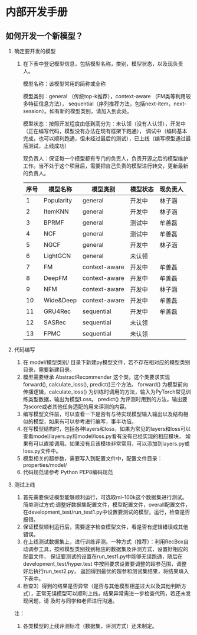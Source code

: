 # 内部开发手册

## 如何开发一个新模型？

1. 确定要开发的模型
    1) 在下表中登记模型信息，包括模型名称，类别，模型状态，以及现负责人。
       
       模型名称：该模型常用的简称或全称
       
       模型类别：general （传统top-k推荐），context-aware （FM类等利用较多特征信息方法），
       sequential（序列推荐方法，包括next-item，next-session）。如有新的模型类别，请加入到此处。

       模型状态：按照开发程度由低到高分为：未认领（没有人认领），开发中（正在编写代码，模型没有办法在现有框架下跑通），
       调试中（编码基本完成，也可以顺利跑通，但未经过最后的测试），已上线（编写模型通过最后测试，上线成功）

       现负责人：保证每一个模型都有专门的负责人，负责开源之后的模型维护工作。当不处于这个项目后，需要把自己负责的模型进行转交，更新最新的负责人。

        |  序号  | 模型名称 | 模型类别 | 模型状态 | 现负责人 |
        |  ---- | ----  | ----  | ----  | ----  |
        | 1  | Popularity | general | 开发中 | 林子涵 |
        | 2  | ItemKNN | general | 开发中 | 林子涵 |
        | 3  | BPRMF | general | 测试中 | 牟善磊 |
        | 4  | NCF | general | 测试中 | 牟善磊 |
        | 5  | NGCF | general | 开发中 | 林子涵 |
        | 6  | LightGCN | general | 未认领 |  |
        | 7  | FM | context-aware | 开发中 | 牟善磊 |
        | 8  | DeepFM | context-aware | 开发中 | 牟善磊 |
        | 9  | NFM | context-aware | 开发中 | 林子涵 |
        | 10 | Wide&Deep | context-aware | 开发中 | 牟善磊 |
        | 11 | GRU4Rec | sequential | 开发中 | 牟善磊 |
        | 12 | SASRec | sequential | 未认领 |  |
        | 13 | FPMC | sequential | 未认领 |  |

2. 代码编写
    1) 在 model/模型类别/ 目录下新建py模型文件，若不存在相对应的模型类别目录，需要新建目录。
    2) 模型需要继承 AbstractRecommender 这个类，这个类要求实现 forward(), calculate_loss(), predict()三个方法。
    forward() 为模型前向传播逻辑，calculate_loss() 为训练时调用的方法，输入为PyTorch常见训练类型数据，输出为模型Loss。
    predict() 为评测时用到的方法，输出要为score或者其他任务适配的用来评测的内容。
    3) 编写模型文件前，可以查看一下是否有与待实现模型输入输出以及结构相似的模型，如果有可以参考进行编写，事半功倍。
    4) 在写模型结构时，包括各种layers和loss，如果为常见的layers和loss可以查看model/layers.py和model/loss.py看有没有已经实现的相应模块，
    如果有可以直接调用。如果没有且该模块非常常用，可以添加到layers.py或loss.py文件中。
    5) 模型相关的超参数，需要写入到配置文件中，配置文件目录：properties/model/
    6) 代码规范请参考 Python PEP8编码规范

3. 测试上线
    1) 首先需要保证模型能够顺利运行，可选取ml-100k这个数据集进行测试。简单测试方式:调整好数据集配置文件，模型配置文件，overall配置文件，
    在development_test/run_test1.py中设置要测试的模型，运行，检查是否报错。
    2) 保证模型顺利运行后，需要逐字检查模型文件，看是否有逻辑错误或其他错误。
    3) 在上线测试数据集上，进行训练评测。一种方式（推荐）：利用RecBox自动调参工具，按照模型类别找到相应的数据集及评测方式，设置好相应的配置文件，
    保证要测试的设置在run_test1.py中能够无误跑通，随后在development_test/hyper.test 中按照要求设置要调整的超参范围，调整好后执行run_test2.py，
    返回得到最优的超参和测试集结果，将结果填入下表中。
    4) 检查3）得到的结果是否异常（是否与其他模型相差过大以及其他判断方式），正常无误模型可以顺利上线，结果异常需进一步检查代码，若还未发现问题，请
    及时与同学和老师进行沟通。
    
    注：
    1) 各类模型的上线评测标准（数据集，评测方式）还未制定。